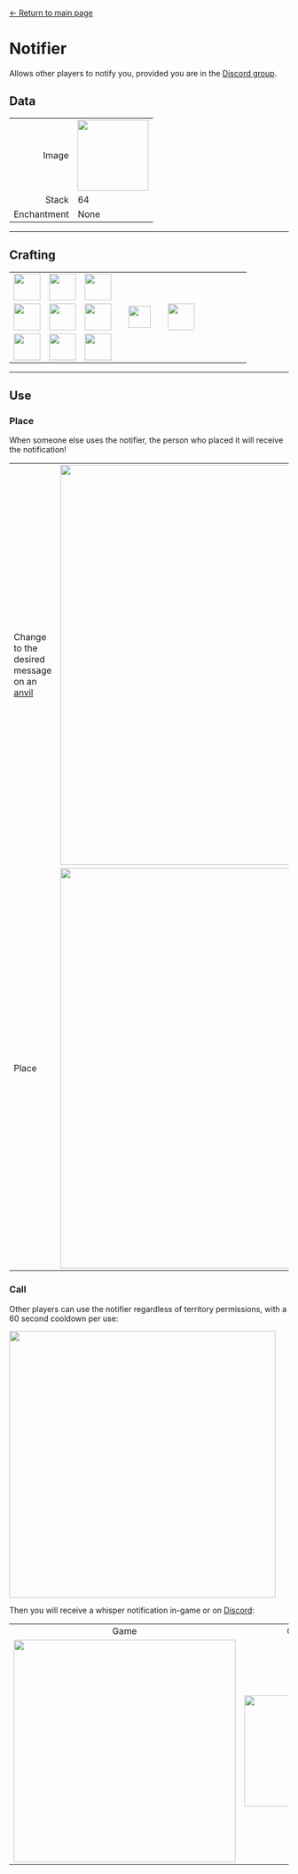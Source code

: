 [← Return to main page](../)
# Notifier
Allows other players to notify you, provided you are in the [Discord group](../feature/discord_server.md).

## Data
<table>
    <tr><td align="end">Image</td><td><img src="https://i.imgur.com/ATkGUJe.png" width="128"/></td></tr>
    <tr><td align="end">Stack</td><td>64</td></tr>
    <tr><td align="end">Enchantment</td><td>None</td></tr>
</table>

---

## Crafting
<table>
    <tr><td><img src="https://i.imgur.com/wdymK8b.png" width="48"/></td><td><img src="https://i.imgur.com/wdymK8b.png" width="48"/></td><td><img src="https://i.imgur.com/wdymK8b.png" width="48"/></td><td colspan="3"></td></tr>
    <tr><td><img src="https://i.imgur.com/wdymK8b.png" width="48"/></td><td><img src="https://i.imgur.com/IWZz8YM.png" width="48"/></td><td><img src="https://i.imgur.com/wdymK8b.png" width="48"/></td><td width="70" align="center"><img src="https://i.imgur.com/VE0KqIE.png" width="40"/></td><td><img src="https://i.imgur.com/ATkGUJe.png" width="48"/></td><td width="70"></td></tr>
    <tr><td><img src="https://i.imgur.com/wdymK8b.png" width="48"/></td><td><img src="https://i.imgur.com/wdymK8b.png" width="48"/></td><td><img src="https://i.imgur.com/wdymK8b.png" width="48"/></td><td colspan="3"></td></tr>
</table>

---

## Use
### Place
When someone else uses the notifier, the person who placed it will receive the notification!
<table>
    <tr><td>Change to the desired message on an <a href="https://minecraft.fandom.com/wiki/Anvil">anvil</a></td><td><img src="https://i.imgur.com/B2lZOum.png" width="720"/></td></tr>
    <tr><td>Place</td><td><img src="https://i.imgur.com/QGphye0.png" width="720"/></td></tr>
</table>

### Call
Other players can use the notifier regardless of territory permissions, with a 60 second cooldown per use:

<img src="https://i.imgur.com/vQPNsSz.png" width="480"/>  

Then you will receive a whisper notification in-game or on [Discord](../feature/discord_server.md):

<table>
    <tr><td align="center">Game</td><td align="center">Group</td></tr>
    <tr><td><img src="https://i.imgur.com/T3cJvvk.png" width="400"/></td><td><img src="https://i.imgur.com/TATxUhE.png" width="200"/></td></tr>
</table>
